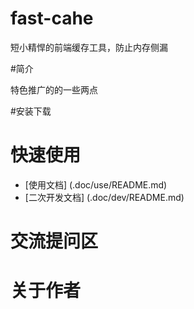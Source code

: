 ﻿# fast-cahe
短小精悍的前端缓存工具，防止内存侧漏

#简介

特色推广的的一些两点

#安装下载

# 快速使用
- [使用文档] (.doc/use/README.md)
- [二次开发文档] (.doc/dev/README.md)
# 交流提问区

# 关于作者
